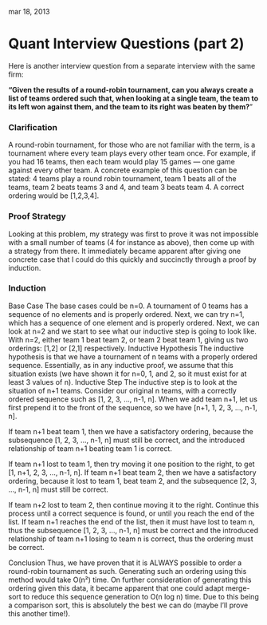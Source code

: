 mar 18, 2013
# Quant Interview Questions (part 2)

Here is another interview question from a separate interview with the same firm:

**“Given the results of a round-robin tournament, can you always create a list of teams ordered such that, when looking at a single team, the team to its left won against them, and the team to its right was beaten by them?**”

### Clarification

A round-robin tournament, for those who are not familiar with the term, is a tournament where every team plays every other team once. For example, if you had 16 teams, then each team would play 15 games — one game against every other team. A concrete example of this question can be stated: 4 teams play a round robin tournament, team 1 beats all of the teams, team 2 beats teams 3 and 4, and team 3 beats team 4. A correct ordering would be [1,2,3,4].

### Proof Strategy

Looking at this problem, my strategy was first to prove it was not impossible with a small number of teams (4 for instance as above), then come up with a strategy from there. It immediately became apparent after giving one concrete case that I could do this quickly and succinctly through a proof by induction.

### Induction

Base Case
The base cases could be n=0. A tournament of 0 teams has a sequence of no elements and is properly ordered. Next, we can try n=1, which has a sequence of one element and is properly ordered. Next, we can look at n=2 and we start to see what our inductive step is going to look like. With n=2, either team 1 beat team 2, or team 2 beat team 1, giving us two orderings: [1,2] or [2,1] respectively.
Inductive Hypothesis
The inductive hypothesis is that we have a tournament of n teams with a properly ordered sequence. Essentially, as in any inductive proof, we assume that this situation exists (we have shown it for n=0, 1, and 2, so it must exist for at least 3 values of n).
Inductive Step
The inductive step is to look at the situation of n+1 teams. Consider our original n teams, with a correctly ordered sequence such as [1, 2, 3, …, n-1, n]. When we add team n+1, let us first prepend it to the front of the sequence, so we have [n+1, 1, 2, 3, …, n-1, n].

If team n+1 beat team 1, then we have a satisfactory ordering, because the subsequence [1, 2, 3, …, n-1, n] must still be correct, and the introduced relationship of team n+1 beating team 1 is correct.

If team n+1 lost to team 1, then try moving it one position to the right, to get [1, n+1, 2, 3, …, n-1, n]. If team n+1 beat team 2, then we have a satisfactory ordering, because it lost to team 1, beat team 2, and the subsequence [2, 3, …, n-1, n] must still be correct.

If team n+2 lost to team 2, then continue moving it to the right. Continue this process until a correct sequence is found, or until you reach the end of the list. If team n+1 reaches the end of the list, then it must have lost to team n, thus the subsequence [1, 2, 3, …, n-1, n] must be correct and the introduced relationship of team n+1 losing to team n is correct, thus the ordering must be correct.

Conclusion
Thus, we have proven that it is ALWAYS possible to order a round-robin tournament as such. Generating such an ordering using this method would take O(n²) time. On further consideration of generating this ordering given this data, it became apparent that one could adapt merge-sort to reduce this sequence generation to O(n log n) time. Due to this being a comparison sort, this is absolutely the best we can do (maybe I’ll prove this another time!).
